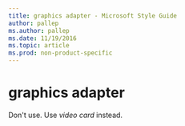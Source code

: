 ```yaml
---
title: graphics adapter - Microsoft Style Guide
author: pallep
ms.author: pallep
ms.date: 11/19/2016
ms.topic: article
ms.prod: non-product-specific
---
```


# graphics adapter

Don't use. Use *video card* instead.
